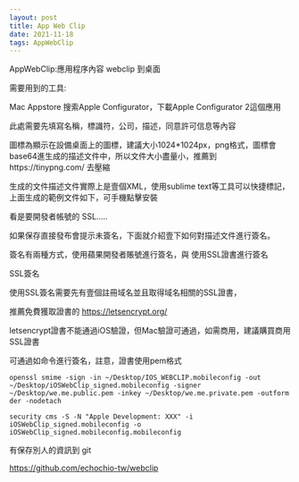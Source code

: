 ```yaml
---
layout: post
title: App Web Clip
date: 2021-11-18
tags: AppWebClip
---
```


AppWebClip:應用程序內容 webclip 到桌面


需要用到的工具:

Mac Appstore 搜索Apple Configurator，下載Apple Configurator 2這個應用

此處需要先填寫名稱，標識符，公司，描述，同意許可信息等內容

圖標為顯示在設備桌面上的圖標，建議大小1024*1024px，png格式，圖標會base64進生成的描述文件中，所以文件大小盡量小，推薦到https://tinypng.com/ 去壓縮

生成的文件描述文件實際上是壹個XML，使用sublime text等工具可以快捷標記，上面生成的範例文件如下，可手機點擊安裝

看是要開發者帳號的 SSL.....

如果保存直接發布會提示未簽名，下面就介紹壹下如何對描述文件進行簽名。

簽名有兩種方式，使用蘋果開發者賬號進行簽名，與 使用SSL證書進行簽名

SSL簽名

使用SSL簽名需要先有壹個註冊域名並且取得域名相關的SSL證書，

推薦免費獲取證書的 https://letsencrypt.org/

letsencrypt證書不能通過iOS驗證，但Mac驗證可通過，如需商用，建議購買商用SSL證書

可通過如命令進行簽名，註意，證書使用pem格式

```
openssl smime -sign -in ~/Desktop/IOS_WEBCLIP.mobileconfig -out ~/Desktop/iOSWebClip_signed.mobileconfig -signer ~/Desktop/we.me.public.pem -inkey ~/Desktop/we.me.private.pem -outform der -nodetach

security cms -S -N "Apple Development: XXX" -i iOSWebClip_signed.mobileconfig -o iOSWebClip_signed.mobileconfig.mobileconfig
```

有保存別人的資訊到 git

https://github.com/echochio-tw/webclip
